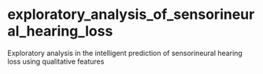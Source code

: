 # exploratory_analysis_of_sensorineural_hearing_loss
Exploratory analysis in the intelligent prediction of sensorineural hearing loss using qualitative features

